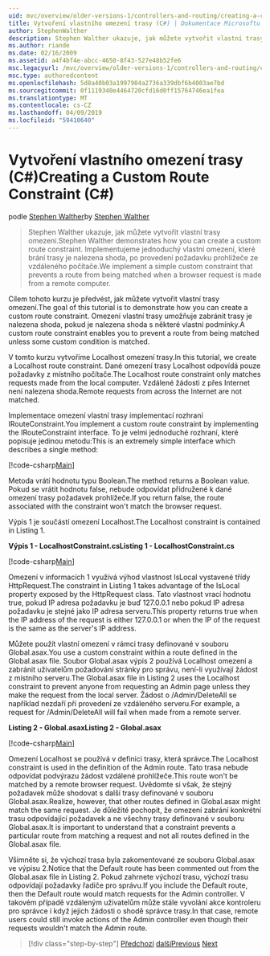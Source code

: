 ```yaml
---
uid: mvc/overview/older-versions-1/controllers-and-routing/creating-a-custom-route-constraint-cs
title: Vytvoření vlastního omezení trasy (C#) | Dokumentace Microsoftu
author: StephenWalther
description: Stephen Walther ukazuje, jak můžete vytvořit vlastní trasy omezení. Můžeme implementovat jednoduché vlastního omezení trasy brání odpovídající w...
ms.author: riande
ms.date: 02/16/2009
ms.assetid: a4f4bf4e-abcc-4650-8f43-527e48b52fe6
msc.legacyurl: /mvc/overview/older-versions-1/controllers-and-routing/creating-a-custom-route-constraint-cs
msc.type: authoredcontent
ms.openlocfilehash: 5d8a40b03a1997904a2736a339dbf6b4003ae7bd
ms.sourcegitcommit: 0f1119340e4464720cfd16d0ff15764746ea1fea
ms.translationtype: MT
ms.contentlocale: cs-CZ
ms.lasthandoff: 04/09/2019
ms.locfileid: "59410640"
---
```

# <a name="creating-a-custom-route-constraint-c"></a><span data-ttu-id="2b2a5-104">Vytvoření vlastního omezení trasy (C#)</span><span class="sxs-lookup"><span data-stu-id="2b2a5-104">Creating a Custom Route Constraint (C#)</span></span>

<span data-ttu-id="2b2a5-105">podle [Stephen Walther](https://github.com/StephenWalther)</span><span class="sxs-lookup"><span data-stu-id="2b2a5-105">by [Stephen Walther](https://github.com/StephenWalther)</span></span>

> <span data-ttu-id="2b2a5-106">Stephen Walther ukazuje, jak můžete vytvořit vlastní trasy omezení.</span><span class="sxs-lookup"><span data-stu-id="2b2a5-106">Stephen Walther demonstrates how you can create a custom route constraint.</span></span> <span data-ttu-id="2b2a5-107">Implementujeme jednoduchý vlastní omezení, které brání trasy je nalezena shoda, po provedení požadavku prohlížeče ze vzdáleného počítače.</span><span class="sxs-lookup"><span data-stu-id="2b2a5-107">We implement a simple custom constraint that prevents a route from being matched when a browser request is made from a remote computer.</span></span>


<span data-ttu-id="2b2a5-108">Cílem tohoto kurzu je předvést, jak můžete vytvořit vlastní trasy omezení.</span><span class="sxs-lookup"><span data-stu-id="2b2a5-108">The goal of this tutorial is to demonstrate how you can create a custom route constraint.</span></span> <span data-ttu-id="2b2a5-109">Omezení vlastní trasy umožňuje zabránit trasy je nalezena shoda, pokud je nalezena shoda s některé vlastní podmínky.</span><span class="sxs-lookup"><span data-stu-id="2b2a5-109">A custom route constraint enables you to prevent a route from being matched unless some custom condition is matched.</span></span>

<span data-ttu-id="2b2a5-110">V tomto kurzu vytvoříme Localhost omezení trasy.</span><span class="sxs-lookup"><span data-stu-id="2b2a5-110">In this tutorial, we create a Localhost route constraint.</span></span> <span data-ttu-id="2b2a5-111">Dané omezení trasy Localhost odpovídá pouze požadavky z místního počítače.</span><span class="sxs-lookup"><span data-stu-id="2b2a5-111">The Localhost route constraint only matches requests made from the local computer.</span></span> <span data-ttu-id="2b2a5-112">Vzdálené žádosti z přes Internet není nalezena shoda.</span><span class="sxs-lookup"><span data-stu-id="2b2a5-112">Remote requests from across the Internet are not matched.</span></span>

<span data-ttu-id="2b2a5-113">Implementace omezení vlastní trasy implementací rozhraní IRouteConstraint.</span><span class="sxs-lookup"><span data-stu-id="2b2a5-113">You implement a custom route constraint by implementing the IRouteConstraint interface.</span></span> <span data-ttu-id="2b2a5-114">To je velmi jednoduché rozhraní, které popisuje jedinou metodu:</span><span class="sxs-lookup"><span data-stu-id="2b2a5-114">This is an extremely simple interface which describes a single method:</span></span>

[!code-csharp[Main](creating-a-custom-route-constraint-cs/samples/sample1.cs)]

<span data-ttu-id="2b2a5-115">Metoda vrátí hodnotu typu Boolean.</span><span class="sxs-lookup"><span data-stu-id="2b2a5-115">The method returns a Boolean value.</span></span> <span data-ttu-id="2b2a5-116">Pokud se vrátit hodnotu false, nebude odpovídat přidružené k dané omezení trasy požadavek prohlížeče.</span><span class="sxs-lookup"><span data-stu-id="2b2a5-116">If you return false, the route associated with the constraint won't match the browser request.</span></span>

<span data-ttu-id="2b2a5-117">Výpis 1 je součástí omezení Localhost.</span><span class="sxs-lookup"><span data-stu-id="2b2a5-117">The Localhost constraint is contained in Listing 1.</span></span>

**<span data-ttu-id="2b2a5-118">Výpis 1 - LocalhostConstraint.cs</span><span class="sxs-lookup"><span data-stu-id="2b2a5-118">Listing 1 - LocalhostConstraint.cs</span></span>**

[!code-csharp[Main](creating-a-custom-route-constraint-cs/samples/sample2.cs)]

<span data-ttu-id="2b2a5-119">Omezení v informacích 1 využívá výhod vlastnost IsLocal vystavené třídy HttpRequest.</span><span class="sxs-lookup"><span data-stu-id="2b2a5-119">The constraint in Listing 1 takes advantage of the IsLocal property exposed by the HttpRequest class.</span></span> <span data-ttu-id="2b2a5-120">Tato vlastnost vrací hodnotu true, pokud IP adresa požadavku je buď 127.0.0.1 nebo pokud IP adresa požadavku je stejné jako IP adresa serveru.</span><span class="sxs-lookup"><span data-stu-id="2b2a5-120">This property returns true when the IP address of the request is either 127.0.0.1 or when the IP of the request is the same as the server's IP address.</span></span>

<span data-ttu-id="2b2a5-121">Můžete použít vlastní omezení v rámci trasy definované v souboru Global.asax.</span><span class="sxs-lookup"><span data-stu-id="2b2a5-121">You use a custom constraint within a route defined in the Global.asax file.</span></span> <span data-ttu-id="2b2a5-122">Soubor Global.asax výpis 2 používá Localhost omezení a zabránit uživatelům požadování stránky pro správu, není-li využívají žádost z místního serveru.</span><span class="sxs-lookup"><span data-stu-id="2b2a5-122">The Global.asax file in Listing 2 uses the Localhost constraint to prevent anyone from requesting an Admin page unless they make the request from the local server.</span></span> <span data-ttu-id="2b2a5-123">Žádost o /Admin/DeleteAll se například nezdaří při provedení ze vzdáleného serveru.</span><span class="sxs-lookup"><span data-stu-id="2b2a5-123">For example, a request for /Admin/DeleteAll will fail when made from a remote server.</span></span>

**<span data-ttu-id="2b2a5-124">Listing 2 - Global.asax</span><span class="sxs-lookup"><span data-stu-id="2b2a5-124">Listing 2 - Global.asax</span></span>**

[!code-csharp[Main](creating-a-custom-route-constraint-cs/samples/sample3.cs)]

<span data-ttu-id="2b2a5-125">Omezení Localhost se používá v definici trasy, která správce.</span><span class="sxs-lookup"><span data-stu-id="2b2a5-125">The Localhost constraint is used in the definition of the Admin route.</span></span> <span data-ttu-id="2b2a5-126">Tato trasa nebude odpovídat podvýrazu žádost vzdálené prohlížeče.</span><span class="sxs-lookup"><span data-stu-id="2b2a5-126">This route won't be matched by a remote browser request.</span></span> <span data-ttu-id="2b2a5-127">Uvědomte si však, že stejný požadavek může shodovat s další trasy definované v souboru Global.asax.</span><span class="sxs-lookup"><span data-stu-id="2b2a5-127">Realize, however, that other routes defined in Global.asax might match the same request.</span></span> <span data-ttu-id="2b2a5-128">Je důležité pochopit, že omezení zabrání konkrétní trasu odpovídající požadavek a ne všechny trasy definované v souboru Global.asax.</span><span class="sxs-lookup"><span data-stu-id="2b2a5-128">It is important to understand that a constraint prevents a particular route from matching a request and not all routes defined in the Global.asax file.</span></span>

<span data-ttu-id="2b2a5-129">Všimněte si, že výchozí trasa byla zakomentované ze souboru Global.asax ve výpisu 2.</span><span class="sxs-lookup"><span data-stu-id="2b2a5-129">Notice that the Default route has been commented out from the Global.asax file in Listing 2.</span></span> <span data-ttu-id="2b2a5-130">Pokud zahrnete výchozí trasu, výchozí trasu odpovídají požadavky řadiče pro správu.</span><span class="sxs-lookup"><span data-stu-id="2b2a5-130">If you include the Default route, then the Default route would match requests for the Admin controller.</span></span> <span data-ttu-id="2b2a5-131">V takovém případě vzdáleným uživatelům může stále vyvolání akce kontroleru pro správce i když jejich žádosti o shodě správce trasy.</span><span class="sxs-lookup"><span data-stu-id="2b2a5-131">In that case, remote users could still invoke actions of the Admin controller even though their requests wouldn't match the Admin route.</span></span>

> [!div class="step-by-step"]
> <span data-ttu-id="2b2a5-132">[Předchozí](creating-a-route-constraint-cs.md)
> [další](asp-net-mvc-controller-overview-vb.md)</span><span class="sxs-lookup"><span data-stu-id="2b2a5-132">[Previous](creating-a-route-constraint-cs.md)
[Next](asp-net-mvc-controller-overview-vb.md)</span></span>
